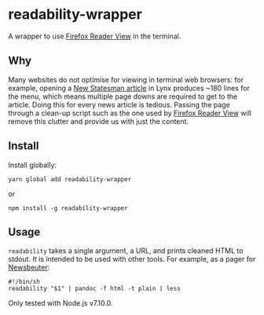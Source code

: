 # readability-wrapper

A wrapper to use [Firefox Reader View][2] in the terminal.

## Why

Many websites do not optimise for viewing in terminal web browsers: for example, opening a
[New Statesman article][1] in Lynx produces ~180 lines for the menu, which
means multiple page downs are required to get to the article. Doing this for
every news article is tedious.  Passing the page through a clean-up script
such as the one used by [Firefox Reader View][2] will remove this clutter
and provide us with just the content.

## Install

Install globally:

```
yarn global add readability-wrapper
```

or

```
npm install -g readability-wrapper
```

## Usage

`readability` takes a single argument, a URL, and prints cleaned HTML to stdout.
It is intended to be used with other tools. For example, as a pager for
[Newsbeuter][3]:

```
#!/bin/sh
readability "$1" | pandoc -f html -t plain | less
```

Only tested with Node.js v7.10.0.


[1]: //www.newstatesman.com/politics/brexit/2017/05/there-new-consensus-germany-brexit-should-be-clean-and-britain-should-pay-it
[2]: //github.com/mozilla/readability
[3]: //www.newsbeuter.org
